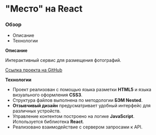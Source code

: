 # "Место" на React

### Обзор
* Описание
* Технологии

**Описание**

Интерактивный сервис для размещения фотографий.

[Ссылка проекта на GitHub](https://evgeny-proskurnikov.github.io/mesto-react/)
 
**Технологии**

* Проект реализован с помощью языка разметки **HTML5** и языка визуального оформления **CSS3**.
* Структура файлов выполнена по методологии **БЭМ Nested**.
* **Отзывчивый дизайн** предусматривает удобный интерфейс для различных устройств.
* Управление контентом построено на логике **JavaScript**. Используется библиотека **React**.
* Реализовано взаимодействие с сервером запросами к API.